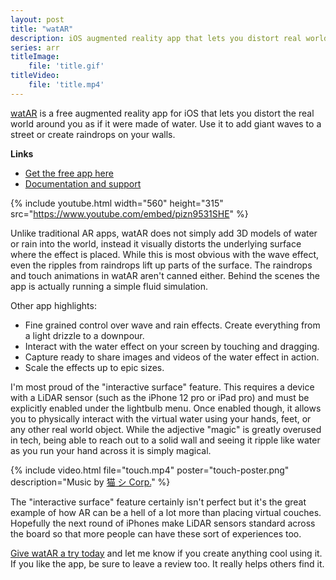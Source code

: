 ```yaml
---
layout: post
title: "watAR"
description: iOS augmented reality app that lets you distort real world surfaces as if they were made of water
series: arr
titleImage:
    file: 'title.gif'
titleVideo:
    file: 'title.mp4'
---
```


[watAR][app] is a free augmented reality app for iOS that lets you distort the real world around you as if it were made of water. Use it to add giant waves to a street or create raindrops on your walls.

**Links**
- [Get the free app here][app]
- [Documentation and support](https://github.com/mattbierner/watAR-support#watar)

{% include youtube.html width="560" height="315" src="https://www.youtube.com/embed/pizn9531SHE" %}

Unlike traditional AR apps, watAR does not simply add 3D models of water or rain into the world, instead it visually distorts the underlying surface where the effect is placed. While this is most obvious with the wave effect, even the ripples from raindrops lift up parts of the surface. The raindrops and touch animations in watAR aren't canned either. Behind the scenes the app is actually running a simple fluid simulation.

Other app highlights:

- Fine grained control over wave and rain effects. Create everything from a light drizzle to a downpour.
- Interact with the water effect on your screen by touching and dragging.
- Capture ready to share images and videos of the water effect in action.
- Scale the effects up to epic sizes.

I'm most proud of the "interactive surface" feature. This requires a device with a LiDAR sensor (such as the iPhone 12 pro or iPad pro) and must be explicitly enabled under the lightbulb menu. Once enabled though, it allows you to physically interact with the virtual water using your hands, feet, or any other real world object. While the adjective "magic" is greatly overused in tech, being able to reach out to a solid wall and seeing it ripple like water as you run your hand across it is simply magical. 

{% include video.html file="touch.mp4" poster="touch-poster.png" description="Music by [猫 シ Corp.](https://catsystemcorp.bandcamp.com)" %}

The "interactive surface" feature certainly isn't perfect but it's the great example of how AR can be a hell of a lot more than placing virtual couches. Hopefully the next round of iPhones make LiDAR sensors standard across the board so that more people can have these sort of experiences too.

[Give watAR a try today][app] and let me know if you create anything cool using it. If you like the app, be sure to leave a review too. It really helps others find it.

[app]: https://apps.apple.com/us/app/watar/id1546980861
